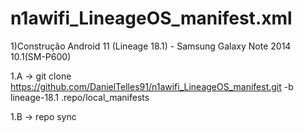 # n1awifi_LineageOS_manifest.xml
1)Construção Android 11 (Lineage 18.1) - Samsung Galaxy Note 2014 10.1(SM-P600)

1.A -> git clone https://github.com/DanielTelles91/n1awifi_LineageOS_manifest.git -b lineage-18.1 .repo/local_manifests

1.B -> repo sync

